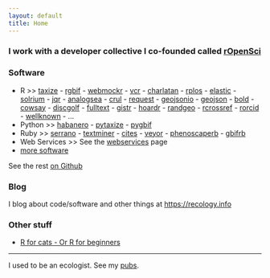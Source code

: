 ```yaml
---
layout: default
title: Home
---
```


### I work with a developer collective I co-founded called <a href="http://ropensci.org/">rOpenSci</a>

### Software

* R >> [taxize][] - [rgbif][] - [webmockr][] - [vcr][] - [charlatan][] - [rplos][] - [elastic][] - [solrium][] - [jqr][] - [analogsea][] - [crul][] - [request][] - [geojsonio][] - [geojson][] - [bold][] - [cowsay][] - [discgolf][] - [fulltext][] - [gistr][] - [hoardr][] - [randgeo][] - [rcrossref][] - [rorcid][] - [wellknown][] - ...
* Python >> [habanero](https://github.com/sckott/habanero) - [pytaxize](https://github.com/sckott/pytaxize) - [pygbif](https://github.com/sckott/pygbif) 
* Ruby >> [serrano](https://github.com/sckott/serrano) - [textminer](https://github.com/sckott/textminer) - [cites](https://github.com/sckott/cites) - [veyor](https://github.com/sckott/veyor) - [phenoscaperb][] - [gbifrb][]
* Web Services >> See the [webservices](/webservices) page
* [more software](/software)

<i class="fa fa-github"></i> See the rest <a href="https://github.com/sckott/" target="_blank">on Github</a>

### Blog

I blog about code/software and other things at <https://recology.info>

### Other stuff

* [R for cats - Or R for beginners](https://rforcats.net)

----

I used to be an ecologist. See my [pubs][pubs].

[taxize]: https://github.com/ropensci/taxize
[rgbif]: https://github.com/ropensci/rgbif
[crul]: https://github.com/ropensci/crul
[rplos]: https://github.com/ropensci/rplos
[jqr]: https://github.com/ropensci/jqr
[solrium]: https://github.com/ropensci/solrium
[pubs]: /publications
[cboettig]: https://github.com/cboettig/
[analogsea]: https://github.com/sckott/analogsea
[request]: https://github.com/sckott/request
[elastic]: https://github.com/ropensci/elastic
[geojsonio]: https://github.com/ropensci/geojsonio
[geojson]: https://github.com/ropensci/geojson
[bold]: https://github.com/ropensci/bold
[cowsay]: https://github.com/sckott/cowsay
[discgolf]: https://github.com/sckott/discgolf
[fulltext]: https://github.com/ropensci/fulltext
[gistr]: https://github.com/ropensci/gistr
[hoardr]: https://github.com/ropensci/hoardr
[randgeo]: https://github.com/ropensci/randgeo
[rcrossref]: https://github.com/ropensci/rcrossref
[rorcid]: https://github.com/ropensci/rorcid
[wellknown]: https://github.com/ropensci/wellknown
[webmockr]: https://github.com/ropensci/webmockr
[vcr]: https://github.com/ropensci/vcr
[charlatan]: https://github.com/ropensci/charlatan
[phenoscaperb]: https://github.com/phenoscape/phenoscaperb
[gbifrb]: https://github.com/sckott/gbifrb
